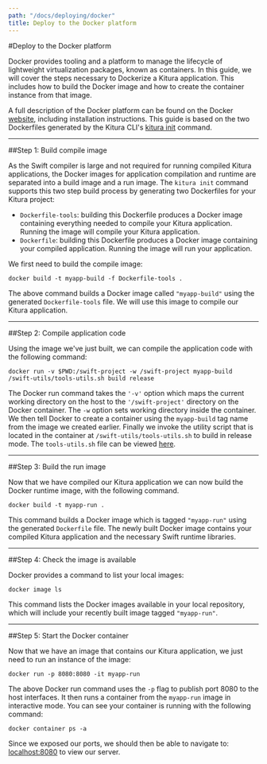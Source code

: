 ```yaml
---
path: "/docs/deploying/docker"
title: Deploy to the Docker platform
---
```


#Deploy to the Docker platform

Docker provides tooling and a platform to manage the lifecycle of lightweight virtualization packages, known as containers. In this guide, we will cover the steps necessary to Dockerize a Kitura application. This includes how to build the Docker image and how to create the container instance from that image.

A full description of the Docker platform can be found on the Docker [website](https://docs.docker.com/get-started/), including installation instructions. This guide is based on the two Dockerfiles generated by the Kitura CLI's [kitura init](../getting-started/create-server-cli) command.

---

##Step 1: Build compile image

As the Swift compiler is large and not required for running compiled Kitura applications, the Docker images for application compilation and runtime are separated into a build image and a run image. The `kitura init` command supports this two step build process by generating two Dockerfiles for your Kitura project:

- `Dockerfile-tools`: building this Dockerfile produces a Docker image containing everything needed to compile your Kitura application. Running the image will compile your Kitura application.
- `Dockerfile`: building this Dockerfile produces a Docker image containing your compiled application. Running the image will run your application.

We first need to build the compile image:

```
docker build -t myapp-build -f Dockerfile-tools .
```

The above command builds a Docker image called `"myapp-build"` using the generated `Dockerfile-tools` file. We will use this image to compile our Kitura application.

---

##Step 2: Compile application code

Using the image we've just built, we can compile the application code with the following command:

```
docker run -v $PWD:/swift-project -w /swift-project myapp-build /swift-utils/tools-utils.sh build release
```

The Docker run command takes the `'-v'` option which maps the current working directory on the host to the `'/swift-project'` directory on the Docker container. The `-w` option sets working directory inside the container. We then tell Docker to create a container using the `myapp-build` tag name from the image we created earlier. Finally we invoke the utility script that is located in the container at `/swift-utils/tools-utils.sh` to build in release mode. The `tools-utils.sh` file can be viewed [here](https://github.com/Kitura-Next/swift-ubuntu-docker/blob/master/utils/tools-utils.sh).

---

##Step 3: Build the run image

Now that we have compiled our Kitura application we can now build the Docker runtime image, with the following command.

```
docker build -t myapp-run .
```

This command builds a Docker image which is tagged `"myapp-run"` using the generated `Dockerfile` file. The newly built Docker image contains your compiled Kitura application and the necessary Swift runtime libraries.

---

##Step 4: Check the image is available

Docker provides a command to list your local images:

```
docker image ls
```

This command lists the Docker images available in your local repository, which will include your recently built image tagged `"myapp-run"`.

---

##Step 5: Start the Docker container

Now that we have an image that contains our Kitura application, we just need to run an instance of the image:

```
docker run -p 8080:8080 -it myapp-run
```

The above Docker run command uses the `-p` flag to publish port 8080 to the host interfaces. It then runs a container from the `myapp-run` image in interactive mode. You can see your container is running with the following command:

```
docker container ps -a
```

Since we exposed our ports, we should then be able to navigate to: <a href="http://localhost:8080" target="blank">localhost:8080</a> to view our server.
